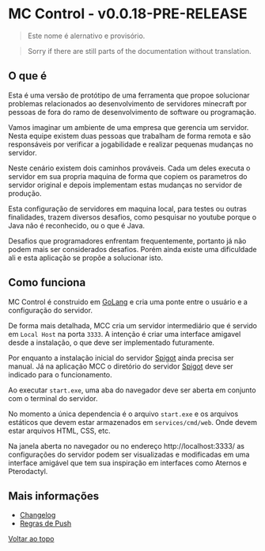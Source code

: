 
<p id="top"></p>

# MC Control - v0.0.18-PRE-RELEASE

> Este nome é alernativo e provisório.

> Sorry if there are still parts of the documentation without translation.

## O que é

Esta é uma versão de protótipo de uma ferramenta que propoe solucionar problemas relacionados ao desenvolvimento de servidores minecraft por pessoas de fora do ramo de desenvolvimento de software ou programação.

Vamos imaginar um ambiente de uma empresa que gerencia um servidor. Nesta equipe existem duas pessoas que trabalham de forma remota e são responsáveis por verificar a jogabilidade e realizar pequenas mudanças no servidor.

Neste cenário existem dois caminhos prováveis. Cada um deles executa o servidor em sua propria maquina de forma que copiem os parametros do servidor original e depois implementam estas mudanças no servidor de produção.

Esta configuração de servidores em maquina local, para testes ou outras finalidades, trazem diversos desafios, como pesquisar no youtube porque o Java não é reconhecido, ou o que é Java.

Desafios que programadores enfrentam frequentemente, portanto já não podem mais ser considerados desafios. Porém ainda existe uma dificuldade ali e esta aplicação se propõe a solucionar isto.

## Como funciona

MC Control é construido em [GoLang]() e cria uma ponte entre o usuário e a configuração do servidor.

De forma mais detalhada, MCC cria um servidor intermediário que é servido em `Local Host` na porta `3333`. A intenção é criar uma interface amigavel desde a instalação, o que deve ser implementado futuramente.

Por enquanto a instalação inicial do servidor [Spigot]() ainda precisa ser manual. Já na aplicação MCC o diretório do servidor [Spigot]() deve ser indicado para o funcionamento.

Ao executar `start.exe`, uma aba do navegador deve ser aberta em conjunto com o terminal do servidor.

No momento a única dependencia é o arquivo `start.exe` e os arquivos estáticos que devem estar armazenados em `services/cmd/web`. Onde devem estar arquivos HTML, CSS, etc.

Na janela aberta no navegador ou no endereço http://localhost:3333/ as configurações do servidor podem ser visualizadas e modificadas em uma interface amigável que tem sua inspiração em interfaces como Aternos e Pterodactyl.

## Mais informações

- [Changelog](/docs/changelog.md)
- [Regras de Push](/docs/push_rules.md)

[Voltar ao topo](#top)
